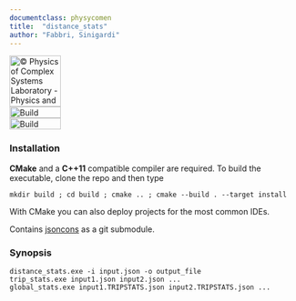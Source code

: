 ```yaml
---
documentclass: physycomen
title:  "distance_stats"
author: "Fabbri, Sinigardi"
---
```


<a href="http://www.physycom.unibo.it"> 
<div class="image">
<img src="https://cdn.rawgit.com/physycom/templates/697b327d/logo_unibo.png" width="90" height="90" alt="© Physics of Complex Systems Laboratory - Physics and Astronomy Department - University of Bologna"> 
</div>
</a>
<a href="https://travis-ci.org/physycom/distance_stats"> 
<div class="image">
<img src="https://travis-ci.org/physycom/distance_stats.svg?branch=master" width="90" height="20" alt="Build Status"> 
</div>
</a>
<a href="https://ci.appveyor.com/project/cenit/distance-stats"> 
<div class="image">
<img src="https://ci.appveyor.com/api/projects/status/8u6ovumgy7pr4jyd?svg=true" width="90" height="20" alt="Build Status"> 
</div>
</a>


### Installation
**CMake** and a **C++11** compatible compiler are required. To build the executable, clone the repo and then type  
```
mkdir build ; cd build ; cmake .. ; cmake --build . --target install
```
With CMake you can also deploy projects for the most common IDEs.  

Contains [jsoncons](https://github.com/danielaparker/jsoncons) as a git submodule.   


### Synopsis
```
distance_stats.exe -i input.json -o output_file
trip_stats.exe input1.json input2.json ...
global_stats.exe input1.TRIPSTATS.json input2.TRIPSTATS.json ...
```


